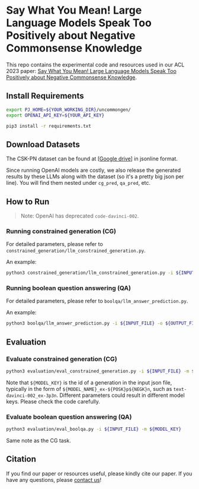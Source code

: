 # Say What You Mean! Large Language Models Speak Too Positively about Negative Commonsense Knowledge

This repo contains the experimental code and resources used in our ACL 2023 paper: [Say What You Mean! Large Language Models Speak Too Positively about Negative Commonsense Knowledge](https://github.com/jiangjiechen/uncommongen).


## Install Requirements

```bash
export PJ_HOME=${YOUR_WORKING_DIR}/uncommongen/
export OPENAI_API_KEY=${YOUR_API_KEY}

pip3 install -r requirements.txt
```


## Download Datasets

The CSK-PN dataset can be found at [[Google drive](https://drive.google.com/drive/folders/1KqeIUVhqh7rUqbJwuIykYKFOq-K3VuYw?usp=sharing)] in jsonline format.

Since running OpenAI models are costly, we also release the generated results by these LLMs along with the dataset (so it's a pretty big json per line). You will find them nested under `cg_pred`, `qa_pred`, etc.

## How to Run

> Note: OpenAI has deprecated `code-davinci-002`.

### Running constrained generation (CG)

For detailed parameters, please refer to `constrained_generation/llm_constrained_generation.py`.

An example: 

```bash
python3 constrained_generation/llm_constrained_generation.py -i ${INPUT_FILE} -o ${OUTPUT_FILE} -m ${MODEL_NAME} --posk ${POSK} --negk ${NEGK} -b 16 --cot none
```

### Running boolean question answering (QA)

For detailed parameters, please refer to `boolqa/llm_answer_prediction.py`.

An example:

```bash
python3 boolqa/llm_answer_prediction.py -i ${INPUT_FILE} -o ${OUTPUT_FILE} -m ${MODEL_NAME} --posk ${POSK} --negk ${NEGK} -b 16 --cot none
```


## Evaluation

### Evaluate constrained generation (CG)

```bash
python3 evaluation/eval_constrained_generation.py -i ${INPUT_FILE} -m ${MODEL_KEY}
```

Note that `${MODEL_KEY}` is the id of a generation in the input json file, typically in the form of `${MODEL_NAME}_ex-${POSK}p${NEGK}n`, such as `text-davinci-002_ex-3p3n`. Different parameters could result in different model keys. Please check the code carefully.

### Evaluate boolean question answering (QA)

```bash
python3 evaluation/eval_boolqa.py -i ${INPUT_FILE} -m ${MODEL_KEY}
```

Same note as the CG task.

## Citation

If you find our paper or resources useful, please kindly cite our paper. If you have any questions, please [contact us](mailto:jjchen19@fudan.edu.cn)!
